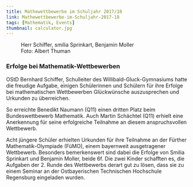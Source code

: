 ```yaml
---
title: Mathewettbewerbe im Schuljahr 2017/18
link: Mathewettbewerbe-im-Schuljahr-2017-18
tags: [Mathematik, Events]
thumbnail: calculator.jpg
---
```

<!-- TODO: Bild funktioniert nicht! -->
<figure class="float-left">
    <!-- <v-image name="mathe_wb_17_article" /> -->
    <figcaption>
        Herr Schiffer, smilia Sprinkart, Benjamin Moller
        <br />
        Foto: Albert Thuman
    </figcaption>
</figure>

<h3>
    Erfolge bei Mathematik-Wettbewerben
</h3>

<p>
    OStD Bernhard Schiffer, Schulleiter des Willibald-Gluck-Gymnasiums hatte die freudige Aufgabe, einigen Schülerinnen
    und Schülern für ihre Erfolge bei mathematischen Wettbewerben Glückwünsche auszusprechen und Urkunden zu
    überreichen.
</p>
<p>
    So erreichte Benedikt Naumann (Q11) einen dritten Platz beim Bundeswettbewerb Mathematik. Auch Martin Schächtel
    (Q11) erhielt eine Anerkennung für seine erfolgreiche Teilnahme an diesem anspruchsvollen Wettbewerb.
</p>
<p>
    Acht jüngere Schüler erhielten Urkunden für ihre Teilnahme an der Fürther Mathematik-Olympiade (FüMO), einem
    bayernweit ausgetragener Wettbewerb. Besonders bemerkenswert sind dabei die Erfolge von Smilia Sprinkart und
    Benjamin Moller, beide 6f. Die zwei Kinder schafften es, die Aufgaben der 2. Runde des Wettbewerbs derart gut zu
    lösen, dass sie zu einem Seminar an der Ostbayerischen Technischen Hochschule Regensburg eingeladen wurden.
</p>